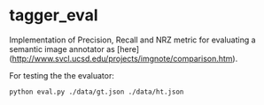 # tagger_eval

Implementation of Precision, Recall and NRZ metric for evaluating a semantic image annotator as [here] (http://www.svcl.ucsd.edu/projects/imgnote/comparison.htm).

For testing the the evaluator:

`python eval.py ./data/gt.json ./data/ht.json`
